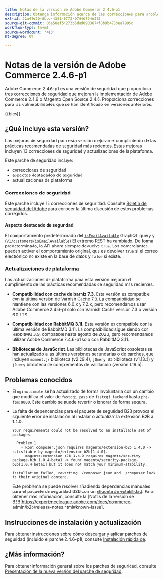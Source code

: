 ```yaml
---
title: Notas de la versión de Adobe Commerce 2.4.6-p1
description: Obtenga información acerca de las correcciones para problemas de seguridad en la versión 2.4.6-p1 de Adobe Commerce.
exl-id: 32a47e56-8bbb-4391-b775-0794d754e575
source-git-commit: 03a58ef5f273b5dad0903674f8b9b478bea7995c
workflow-type: tm+mt
source-wordcount: '413'
ht-degree: 0%

---
```


# Notas de la versión de Adobe Commerce 2.4.6-p1

Adobe Commerce 2.4.6-p1 es una versión de seguridad que proporciona tres correcciones de seguridad que mejoran la implementación de Adobe Commerce 2.4.6 o Magento Open Source 2.4.6. Proporciona correcciones para las vulnerabilidades que se han identificado en versiones anteriores.

{{bics}}

## ¿Qué incluye esta versión?

Las mejoras de seguridad para esta versión mejoran el cumplimiento de las prácticas recomendadas de seguridad más recientes.  Estas mejoras incluyen 13 correcciones de seguridad y actualizaciones de la plataforma.

Este parche de seguridad incluye:

* correcciones de seguridad
* aspectos destacados de seguridad
* actualizaciones de plataforma

### Correcciones de seguridad

Este parche incluye 13 correcciones de seguridad. Consulte [Boletín de seguridad del Adobe](https://helpx.adobe.com/security/products/magento/apsb23-35.html) para conocer la última discusión de estos problemas corregidos.

#### Aspecto destacado de seguridad

El comportamiento predeterminado del [`isEmailAvailable`](https://developer.adobe.com/commerce/webapi/graphql/schema/customer/queries/is-email-available/) GraphQL query y ([`V1/customers/isEmailAvailable`](https://adobe-commerce.redoc.ly/2.4.6-admin/tag/customersisEmailAvailable/#operation/PostV1CustomersIsEmailAvailable)) El extremo REST ha cambiado. De forma predeterminada, la API ahora siempre devuelve `true`. Los comerciantes pueden activar el comportamiento original, que es devolver `true` si el correo electrónico no existe en la base de datos y `false` si existe. <!-- AC-6695 -->

### Actualizaciones de plataforma

Las actualizaciones de plataforma para esta versión mejoran el cumplimiento de las prácticas recomendadas de seguridad más recientes.

* **Compatibilidad con caché de barniz 7.3**. Esta versión es compatible con la última versión de Varnish Cache 7.3. La compatibilidad se mantiene con las versiones 6.0.x y 7.2.x, pero recomendamos usar Adobe Commerce 2.4.6-p1 solo con Varnish Cache versión 7.3 o versión 6.0 LTS.

* **Compatibilidad con RabbitMQ 3.11**. Esta versión es compatible con la última versión de RabbitMQ 3.11. La compatibilidad sigue siendo con RabbitMQ 3.9, compatible hasta agosto de 2023, pero recomendamos utilizar Adobe Commerce 2.4.6-p1 solo con RabbitMQ 3.11.

* **Bibliotecas de JavaScript**. Las bibliotecas de JavaScript obsoletas se han actualizado a las últimas versiones secundarias o de parches, que incluyen `moment.js` biblioteca (v2.29.4), `jQuery UI` biblioteca (v1.13.2) y `jQuery` biblioteca de complementos de validación (versión 1.19.5).

## Problemas conocidos

* El `nginx.sample` se ha actualizado de forma involuntaria con un cambio que modifica el valor de `fastcgi_pass` de `fastcgi_backend` hasta `php-fpm:9000`. Este cambio se puede revertir o ignorar de forma segura. <!-- AC-8992 -->

* La falta de dependencias para el paquete de seguridad B2B provoca el siguiente error de instalación al instalar o actualizar la extensión B2B a 1.4.0.

  ```terminal
  Your requirements could not be resolved to an installable set of packages.
  
    Problem 1
      - Root composer.json requires magento/extension-b2b 1.4.0 -> satisfiable by magento/extension-b2b[1.4.0].
      - magento/extension-b2b 1.4.0 requires magento/security-package-b2b 1.0.4-beta1 -> found magento/security-package-b2b[1.0.4-beta1] but it does not match your minimum-stability.
  
  Installation failed, reverting ./composer.json and ./composer.lock to their original content.
  ```

  Este problema se puede resolver añadiendo dependencias manuales para el paquete de seguridad B2B con un [etiqueta de estabilidad](https://getcomposer.org/doc/04-schema.md#package-links). Para obtener más información, consulte la [Notas de la versión de B2B|https://experienceleague.adobe.com/docs/commerce-admin/b2b/release-notes.html#known-issue].

## Instrucciones de instalación y actualización

Para obtener instrucciones sobre cómo descargar y aplicar parches de seguridad (incluido el parche 2.4.6-p1), consulte [Instalación rápida de](../../../installation/composer.md).

## ¿Más información?

Para obtener información general sobre los parches de seguridad, consulte [Presentación de la nueva versión del parche de seguridad](https://community.magento.com/t5/Magento-DevBlog/Introducing-the-New-Security-Patch-Release/ba-p/141287).
